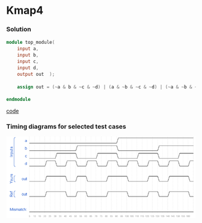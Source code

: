 # Kmap4
### Solution
```Verilog
module top_module(
    input a,
    input b,
    input c,
    input d,
    output out  ); 
    
    assign out = (~a & b & ~c & ~d) | (a & ~b & ~c & ~d) | (~a & ~b & ~c & d) | (a & b & ~c & d) | (~a & b & c & d) | (a & ~b & c & d) | (~a & ~b & c & ~d) | (a & b & c & ~d);

endmodule
```
[code](./76.v)

### Timing diagrams for selected test cases
![result](./result.png)